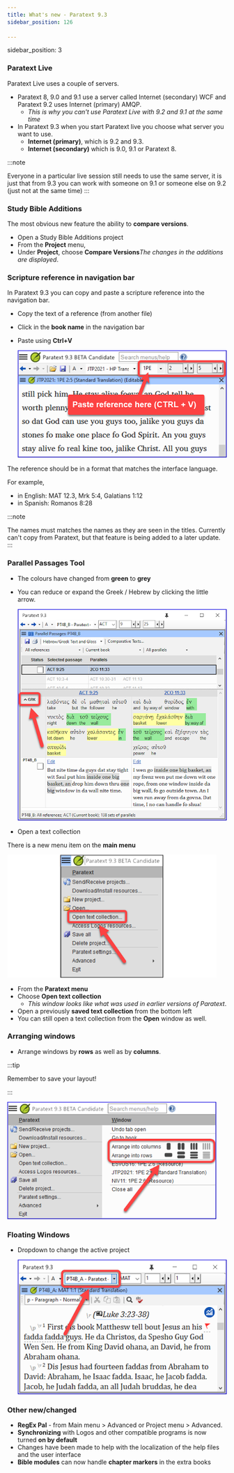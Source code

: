 ```yaml
---
title: What's new - Paratext 9.3
sidebar_position: 126

---
```




sidebar_position: 3


### Paratext Live


Paratext Live uses a couple of servers.

- Paratext 8, 9.0 and 9.1 use a server called Internet (secondary) WCF and Paratext 9.2 uses Internet (primary) AMQP.
	- _This is why you can't use Paratext Live with 9.2 and 9.1 at the same time_
- In Paratext 9.3 when you start Paratext live you choose what server you want to use.
	- **Internet (primary)**, which is 9.2 and 9.3.
	- **Internet (secondary)** which is 9.0, 9.1 or Paratext 8.

:::note


Everyone in a particular live session still needs to use the same server, it is just that from 9.3 you can work with someone on 9.1 or someone else on 9.2 (just not at the same time) :::


### Study Bible Additions


The most obvious new feature the ability to **compare versions**.

- Open a Study Bible Additions project
- From the **Project** menu,
- Under **Project**, choose **Compare Versions**_The changes in the additions are displayed_.

### Scripture reference in navigation bar


In Paratext 9.3 you can copy and paste a scripture reference into the navigation bar.

- Copy the text of a reference (from another file)
- Click in the **book name** in the navigation bar
- Paste using **Ctrl+V**

	![](./1158626626.png)


The reference should be in a format that matches the interface language.


For example,

- in English: MAT 12.3, Mrk 5:4, Galatians 1:12
- in Spanish: Romanos 8:28

:::note


The names must matches the names as they are seen in the titles.
Currently can't copy from Paratext, but that feature is being added to a later update. :::


### Parallel Passages Tool

- The colours have changed from **green** to **grey**
- You can reduce or expand the Greek / Hebrew by clicking the little arrow.

	![](./1036502882.png)

- Open a text collection

There is a new menu item on the **main menu**


![](./839941766.png)

- From the **Paratext menu**
- Choose **Open text collection**
	- _This window looks like what was used in earlier versions of Paratext_.
- Open a previously **saved text collection** from the bottom left
- You can still open a text collection from the **Open** window as well.

### Arranging windows

- Arrange windows by **rows** as well as by **columns**.

:::tip

Remember to save your layout!

:::




![](./1620979427.png)


### Floating Windows

- Dropdown to change the active project

	![](./807351003.png)


### Other new/changed

- **RegEx Pal** - from Main menu > Advanced or Project menu > Advanced.
- **Synchronizing** with Logos and other compatible programs is now turned **on by default**
- Changes have been made to help with the localization of the help files and the user interface
- **Bible modules** can now handle **chapter markers** in the extra books
